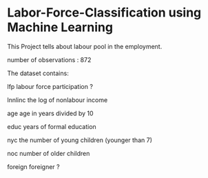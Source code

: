 # Labor-Force-Classification using Machine Learning
This Project tells about labour pool in the employment. 

number of observations : 872

The dataset contains:

lfp
labour force participation ?

lnnlinc
the log of nonlabour income

age
age in years divided by 10

educ
years of formal education

nyc
the number of young children (younger than 7)

noc
number of older children

foreign
foreigner ?

